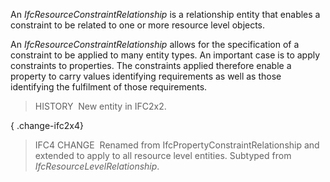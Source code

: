 An _IfcResourceConstraintRelationship_ is a relationship entity that enables a constraint to be related to one or more resource level objects.

An _IfcResourceConstraintRelationship_ allows for the specification of a constraint to be applied to many entity types. An important case is to apply constraints to properties. The constraints applied therefore enable a property to carry values identifying requirements as well as those identifying the fulfilment of those requirements.

> HISTORY&nbsp; New entity in IFC2x2.

{ .change-ifc2x4}
> IFC4 CHANGE&nbsp; Renamed from IfcPropertyConstraintRelationship and extended to apply to all resource level entities. Subtyped from _IfcResourceLevelRelationship_.
